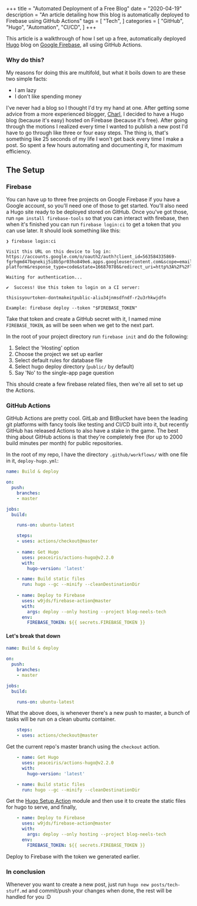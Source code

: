 +++
title = "Automated Deployment of a Free Blog"
date = "2020-04-19"
description = "An article detailing how this blog is automatically deployed to Firebase using GitHub Actions"
tags = [
    "Tech",
]
categories = [
    "GitHub",
    "Hugo",
    "Automation",
    "CI/CD",
]
+++

This article is a walkthrough of how I set up a free, automatically deployed [Hugo](https://gohugo.io/) blog on [Google Firebase](https://firebase.google.com/), all using GitHub Actions.
<!--more-->

### Why do this?

My reasons for doing this are multifold, but what it boils down to are these two simple facts:
* I am lazy
* I don't like spending money

I've never had a blog so I thought I'd try my hand at one. After getting some advice from a more experienced blogger, [Charl](https://cpbotha.net/), I decided to have a Hugo blog (because it's easy) hosted on Firebase (because it's free). After going through the motions I realized every time I wanted to publish a new post I'd have to go through like three or four easy steps. The thing is, that's something like 25 seconds of my life I won't get back every time I make a post. So spent a few hours automating and documenting it, for maximum efficiency.

## The Setup

### Firebase

You can have up to three free projects on Google Firebase if you have a Google account, so you'll need one of those to get started. You'll also need a Hugo site ready to be deployed stored on GitHub. Once you've got those, run `npm install firebase-tools` so that you can interact with firebase, then when it's finished you can run `firebase login:ci` to get a token that you can use later. It should look something like this:
```console
❯ firebase login:ci

Visit this URL on this device to log in:
https://accounts.google.com/o/oauth2/auth?client_id=563584335869-fgrhgmd47bqnekij5i8b5pr03ho849e6.apps.googleusercontent.com&scope=email%20openid%20https%3A%2F%2Fwww.googleapis.com%2Fauth%2Fcloudplatformprojects.readonly%20https%3A%2F%2Fwww.googleapis.com%2Fauth%2Ffirebase%20https%3A%2F%2Fwww.googleapis.com%2Fauth%2Fcloud-platform&response_type=code&state=166870786&redirect_uri=http%3A%2F%2Flocalhost%3A9005

Waiting for authentication...

✔  Success! Use this token to login on a CI server:

thisisyourtoken-dontmakeitpublic-aliu34jnmsdfndf-r2u3rhkwjdfn

Example: firebase deploy --token "$FIREBASE_TOKEN"
```

Take that token and create a GitHub secret with it, I named mine `FIREBASE_TOKEN`, as will be seen when we get to the next part.

In the root of your project directory run `firebase init` and do the following:
1. Select the 'Hosting' option
2. Choose the project we set up earlier
3. Select default rules for database file
4. Select hugo deploy directory (`public/` by default)
5. Say 'No' to the single-app page question

This should create a few firebase related files, then we're all set to set up the Actions.

### GitHub Actions

GitHub Actions are pretty cool. GitLab and BitBucket have been the leading git platforms with fancy tools like testing and CI/CD built into it, but recently GitHub has released Actions to also have a stake in the game. The best thing about GitHub actions is that they're completely free (for up to 2000 build minutes per month) for public repositories.

In the root of my repo, I have the directory `.github/workflows/` with one file in it, `deploy-hugo.yml`:
```yaml
name: Build & deploy

on:
  push:
    branches: 
    - master

jobs:
  build:

    runs-on: ubuntu-latest

    steps:
    - uses: actions/checkout@master
      
    - name: Get Hugo
      uses: peaceiris/actions-hugo@v2.2.0
      with:
        hugo-version: 'latest'

    - name: Build static files
      run: hugo --gc --minify --cleanDestinationDir
      
    - name: Deploy to Firebase
      uses: w9jds/firebase-action@master
      with:
        args: deploy --only hosting --project blog-neels-tech
      env:
        FIREBASE_TOKEN: ${{ secrets.FIREBASE_TOKEN }}
```

#### Let's break that down

```yaml
name: Build & deploy

on:
  push:
    branches: 
    - master

jobs:
  build:

    runs-on: ubuntu-latest
```
What the above does, is whenever there's a new push to master, a bunch of tasks will be run on a clean ubuntu container.

```yaml
    steps:
    - uses: actions/checkout@master
```
Get the current repo's master branch using the `checkout` action.

```yaml
    - name: Get Hugo
      uses: peaceiris/actions-hugo@v2.2.0
      with:
        hugo-version: 'latest'

    - name: Build static files
      run: hugo --gc --minify --cleanDestinationDir
```
Get the [Hugo Setup Action](https://github.com/peaceiris/actions-hugo) module and then use it to create the static files for hugo to serve, and finally,

```yaml
    - name: Deploy to Firebase
      uses: w9jds/firebase-action@master
      with:
        args: deploy --only hosting --project blog-neels-tech
      env:
        FIREBASE_TOKEN: ${{ secrets.FIREBASE_TOKEN }}
```
Deploy to Firebase with the token we generated earlier.

### In conclusion

Whenever you want to create a new post, just run `hugo new posts/tech-stuff.md` and commit/push your changes when done, the rest will be handled for you :D
